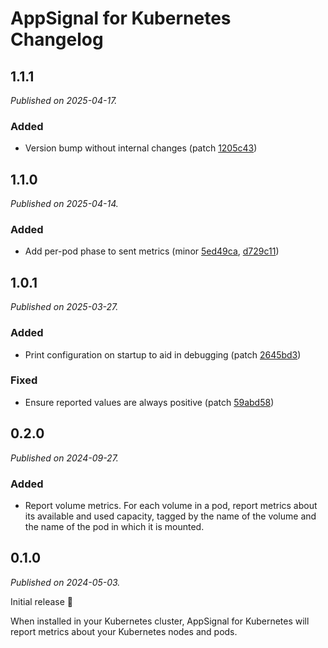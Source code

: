 # AppSignal for Kubernetes Changelog

## 1.1.1

_Published on 2025-04-17._

### Added

- Version bump without internal changes (patch [1205c43](https://github.com/appsignal/appsignal-kubernetes/commit/1205c43d53ba320f5014e78f1a420c1f46ec6d4d))

## 1.1.0

_Published on 2025-04-14._

### Added

- Add per-pod phase to sent metrics (minor [5ed49ca](https://github.com/appsignal/appsignal-kubernetes/commit/5ed49cac0c4394d32aad3fe3f2d919fa57244cae), [d729c11](https://github.com/appsignal/appsignal-kubernetes/commit/d729c1145a6a0a02228bdb0a470951730a0749ca))

## 1.0.1

_Published on 2025-03-27._

### Added

- Print configuration on startup to aid in debugging (patch [2645bd3](https://github.com/appsignal/appsignal-kubernetes/commit/2645bd307a77fb1cca6a4a45d2771d743da6ad64))

### Fixed

- Ensure reported values are always positive (patch [59abd58](https://github.com/appsignal/appsignal-kubernetes/commit/59abd583d1b3da7cc7fa8219258fff7821745103))

## 0.2.0

_Published on 2024-09-27._

### Added

- Report volume metrics. For each volume in a pod, report metrics about its available and used capacity, tagged by the name of the volume and the name of the pod in which it is mounted.

## 0.1.0

_Published on 2024-05-03._

Initial release 🚀

When installed in your Kubernetes cluster, AppSignal for Kubernetes will report metrics about your Kubernetes nodes and pods.
